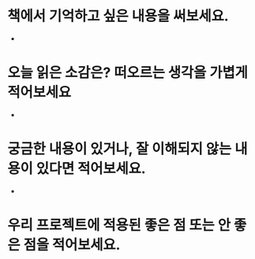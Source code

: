 # 책에서 기억하고 싶은 내용을 써보세요.

-

# 오늘 읽은 소감은? 떠오르는 생각을 가볍게 적어보세요

-

# 궁금한 내용이 있거나, 잘 이해되지 않는 내용이 있다면 적어보세요.

-

# 우리 프로젝트에 적용된 좋은 점 또는 안 좋은 점을 적어보세요.